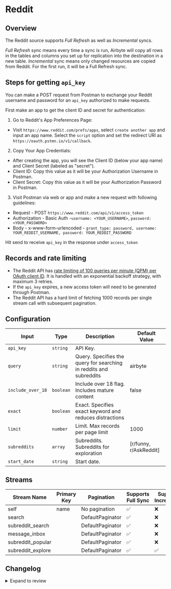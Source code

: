 # Reddit

## Overview

The Reddit source supports _Full Refresh_ as well as _Incremental_ syncs.

_Full Refresh_ sync means every time a sync is run, Airbyte will copy all rows in the tables and columns you set up for replication into the destination in a new table.
_Incremental_ sync means only changed resources are copied from Reddit. For the first run, it will be a Full Refresh sync.


## Steps for getting `api_key`

You can make a POST request from Postman to exchange your Reddit username and password for an `api_key` authorized to make requests.

First make an app to get the client ID and secret for authentication:

1. Go to Reddit's App Preferences Page:
- Visit `https://www.reddit.com/prefs/apps`, select `create another app` and input an app name. Select the `script` option and set the redirect URI as `https://oauth.pstmn.io/v1/callback`.

2. Copy Your App Credentials:
 - After creating the app, you will see the Client ID (below your app name) and Client Secret (labeled as "secret").
 - Client ID: Copy this value as it will be your Authorization Username in Postman.
 - Client Secret: Copy this value as it will be your Authorization Password in Postman.

3. Visit Postman via web or app and make a new request with following guidelines:
 - Request - POST `https://www.reddit.com/api/v1/access_token`
 - Authorization - Basic Auth -`username: <YOUR_USERNAME>`, `password: <YOUR_PASSWORD>`
 - Body - x-www-form-urlencoded - `grant_type: password, username: YOUR_REDDIT_USERNAME, password: YOUR_REDDIT_PASSWORD`

Hit send to receive `api_key` in the response under `access_token`

## Records and rate limiting

- The Reddit API has [rate limiting of 100 queries per minute (QPM) per OAuth client ID](https://support.reddithelp.com/hc/en-us/articles/16160319875092-Reddit-Data-API-Wiki). It is handled with an exponential backoff strategy, with maximum 3 retries.
- If the `api_key` expires, a new access token will need to be generated through Postman.
- The Reddit API has a hard limit of fetching 1000 records per single stream call with subsequent pagination.

## Configuration

| Input | Type | Description | Default Value |
|-------|------|-------------|---------------|
| `api_key` | `string` | API Key.  |  |
| `query` | `string` | Query. Specifies the query for searching in reddits and subreddits | airbyte |
| `include_over_18` | `boolean` | Include over 18 flag. Includes mature content | false |
| `exact` | `boolean` | Exact. Specifies exact keyword and reduces distractions |  |
| `limit` | `number` | Limit. Max records per page limit | 1000 |
| `subreddits` | `array` | Subreddits. Subreddits for exploration | [r/funny, r/AskReddit] |
| `start_date` | `string` | Start date.  |  |

## Streams
| Stream Name | Primary Key | Pagination | Supports Full Sync | Supports Incremental |
|-------------|-------------|------------|---------------------|----------------------|
| self | name | No pagination | ✅ |  ❌  |
| search |  | DefaultPaginator | ✅ |  ❌  |
| subreddit_search |  | DefaultPaginator | ✅ |  ❌  |
| message_inbox |  | DefaultPaginator | ✅ |  ❌  |
| subreddit_popular |  | DefaultPaginator | ✅ |  ❌  |
| subreddit_explore |  | DefaultPaginator | ✅ |  ✅  |


## Changelog

<details>
  <summary>Expand to review</summary>

| Version          | Date       |Pull Request | Subject        |
|------------------|------------|--------------|----------------|
| 0.0.30 | 2025-07-19 | [63628](https://github.com/airbytehq/airbyte/pull/63628) | Update dependencies |
| 0.0.29 | 2025-07-12 | [63054](https://github.com/airbytehq/airbyte/pull/63054) | Update dependencies |
| 0.0.28 | 2025-07-05 | [62697](https://github.com/airbytehq/airbyte/pull/62697) | Update dependencies |
| 0.0.27 | 2025-06-28 | [62217](https://github.com/airbytehq/airbyte/pull/62217) | Update dependencies |
| 0.0.26 | 2025-06-21 | [61787](https://github.com/airbytehq/airbyte/pull/61787) | Update dependencies |
| 0.0.25 | 2025-06-14 | [60557](https://github.com/airbytehq/airbyte/pull/60557) | Update dependencies |
| 0.0.24 | 2025-05-10 | [60162](https://github.com/airbytehq/airbyte/pull/60162) | Update dependencies |
| 0.0.23 | 2025-05-03 | [59473](https://github.com/airbytehq/airbyte/pull/59473) | Update dependencies |
| 0.0.22 | 2025-04-27 | [59106](https://github.com/airbytehq/airbyte/pull/59106) | Update dependencies |
| 0.0.21 | 2025-04-19 | [58458](https://github.com/airbytehq/airbyte/pull/58458) | Update dependencies |
| 0.0.20 | 2025-04-12 | [57923](https://github.com/airbytehq/airbyte/pull/57923) | Update dependencies |
| 0.0.19 | 2025-04-05 | [57298](https://github.com/airbytehq/airbyte/pull/57298) | Update dependencies |
| 0.0.18 | 2025-03-29 | [56770](https://github.com/airbytehq/airbyte/pull/56770) | Update dependencies |
| 0.0.17 | 2025-03-22 | [56163](https://github.com/airbytehq/airbyte/pull/56163) | Update dependencies |
| 0.0.16 | 2025-03-08 | [55061](https://github.com/airbytehq/airbyte/pull/55061) | Update dependencies |
| 0.0.15 | 2025-02-23 | [54586](https://github.com/airbytehq/airbyte/pull/54586) | Update dependencies |
| 0.0.14 | 2025-02-15 | [53957](https://github.com/airbytehq/airbyte/pull/53957) | Update dependencies |
| 0.0.13 | 2025-02-08 | [53455](https://github.com/airbytehq/airbyte/pull/53455) | Update dependencies |
| 0.0.12 | 2025-02-01 | [53004](https://github.com/airbytehq/airbyte/pull/53004) | Update dependencies |
| 0.0.11 | 2025-01-25 | [52494](https://github.com/airbytehq/airbyte/pull/52494) | Update dependencies |
| 0.0.10 | 2025-01-18 | [51854](https://github.com/airbytehq/airbyte/pull/51854) | Update dependencies |
| 0.0.9 | 2025-01-11 | [51376](https://github.com/airbytehq/airbyte/pull/51376) | Update dependencies |
| 0.0.8 | 2024-12-28 | [50683](https://github.com/airbytehq/airbyte/pull/50683) | Update dependencies |
| 0.0.7 | 2024-12-21 | [50232](https://github.com/airbytehq/airbyte/pull/50232) | Update dependencies |
| 0.0.6 | 2024-12-14 | [49697](https://github.com/airbytehq/airbyte/pull/49697) | Update dependencies |
| 0.0.5 | 2024-12-12 | [49368](https://github.com/airbytehq/airbyte/pull/49368) | Update dependencies |
| 0.0.4 | 2024-12-11 | [49104](https://github.com/airbytehq/airbyte/pull/49104) | Starting with this version, the Docker image is now rootless. Please note that this and future versions will not be compatible with Airbyte versions earlier than 0.64 |
| 0.0.3 | 2024-10-29 | [47827](https://github.com/airbytehq/airbyte/pull/47827) | Update dependencies |
| 0.0.2 | 2024-10-28 | [47542](https://github.com/airbytehq/airbyte/pull/47542) | Update dependencies |
| 0.0.1 | 2024-08-23 | [44579](https://github.com/airbytehq/airbyte/pull/44579) | Initial release by [btkcodedev](https://github.com/btkcodedev) via Connector Builder |

</details>
